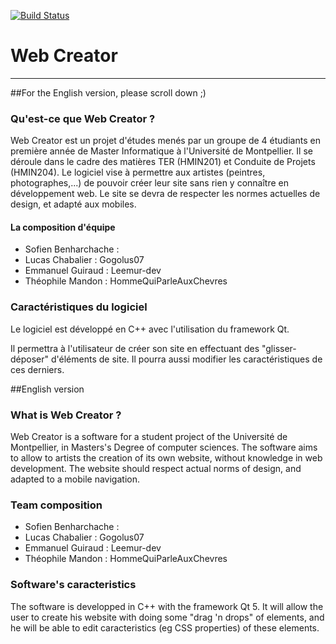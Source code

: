 [![Build Status](https://travis-ci.org/WookieTeam/TERM1-WebCreator.svg?branch=master)](https://travis-ci.org/WookieTeam/TERM1-WebCreator)

Web Creator
======
---
##For the English version, please scroll down ;)

### Qu'est-ce que Web Creator ?

Web Creator est un projet d'études menés par un groupe de 4 étudiants en première année de Master Informatique à l'Université de Montpellier.
Il se déroule dans le cadre des matières TER (HMIN201) et Conduite de Projets (HMIN204).
Le logiciel vise à permettre aux artistes (peintres, photographes,...) de pouvoir créer leur site sans rien y connaître en développement web. Le site se devra de respecter les normes actuelles de design, et adapté aux mobiles.

#### La composition d'équipe

* Sofien Benharchache :
* Lucas Chabalier : Gogolus07
* Emmanuel Guiraud : Leemur-dev
* Théophile Mandon : HommeQuiParleAuxChevres

### Caractéristiques du logiciel
Le logiciel est développé en C++ avec l'utilisation du framework Qt.

Il permettra à l'utilisateur de créer son site en effectuant des "glisser-déposer" d'éléments de site. Il pourra aussi modifier les caractéristiques de ces derniers.

##English version
### What is Web Creator ?

Web Creator is a software for a student project of the Université de Montpellier, in Masters's Degree of computer sciences.
The software aims to allow to artists the creation of its own website, without knowledge in web development. The website should respect actual norms of design, and adapted to a mobile navigation.

### Team composition
* Sofien Benharchache :
* Lucas Chabalier : Gogolus07
* Emmanuel Guiraud : Leemur-dev
* Théophile Mandon : HommeQuiParleAuxChevres

### Software's caracteristics
The software is developped in C++ with the framework Qt 5.
It will allow the user to create his website with doing some "drag 'n drops" of elements, and he will be able to edit caracteristics (eg CSS properties) of these elements.
